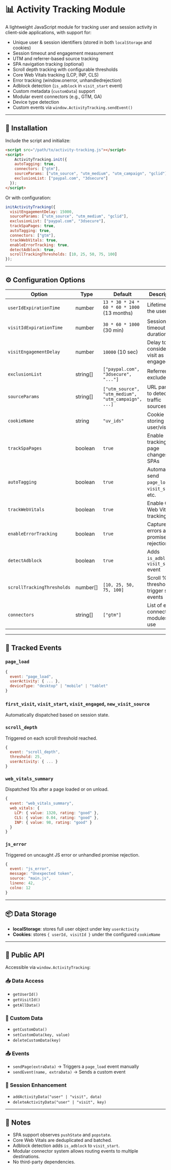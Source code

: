 # 📊 Activity Tracking Module

A lightweight JavaScript module for tracking user and session activity in client-side applications, with support for:

- Unique user & session identifiers (stored in both `localStorage` and cookies)
- Session timeout and engagement measurement
- UTM and referrer-based source tracking
- SPA navigation tracking (optional)
- Scroll depth tracking with configurable thresholds
- Core Web Vitals tracking (LCP, INP, CLS)
- Error tracking (window.onerror, unhandledrejection)
- Adblock detection (`is_adblock` in `visit_start` event)
- Custom metadata (`customData`) support
- Modular event connectors (e.g., GTM, GA)
- Device type detection
- Custom events via `window.ActivityTracking.sendEvent()`

---

## 🚀 Installation

Include the script and initialize:

```html
<script src="/path/to/activity-tracking.js"></script>
<script>
    ActivityTracking.init({
    autoTagging: true,
    connectors: ["gtm"],
    sourceParams: ["utm_source", "utm_medium", "utm_campaign", "gclid"],
    exclusionList: ["paypal.com", "3dsecure"]
  });
</script>
```

Or with configuration:

```js
initActivityTracking({
  visitEngagementDelay: 15000,
  sourceParams: ["utm_source", "utm_medium", "gclid"],
  exclusionList: ["paypal.com", "3dsecure"],
  trackSpaPages: true,
  autoTagging: true,
  connectors: ["gtm"],
  trackWebVitals: true,
  enableErrorTracking: true,
  detectAdblock: true,
  scrollTrackingThresholds: [10, 25, 50, 75, 100]
});
```

---

## ⚙️ Configuration Options

| Option                    | Type         | Default                                           | Description |
|---------------------------|--------------|---------------------------------------------------|-------------|
| `userIdExpirationTime`    | number       | `13 * 30 * 24 * 60 * 60 * 1000` (13 months)       | Lifetime of the user ID |
| `visitIdExpirationTime`   | number       | `30 * 60 * 1000` (30 min)                         | Session timeout duration |
| `visitEngagementDelay`    | number       | `10000` (10 sec)                                  | Delay to consider the visit as engaged |
| `exclusionList`           | string[]     | `["paypal.com", "3dsecure", "..."]`              | Referrers to exclude |
| `sourceParams`            | string[]     | `["utm_source", "utm_medium", "utm_campaign", ...]` | URL params to detect as traffic sources |
| `cookieName`              | string       | `"uv_ids"`                                        | Cookie name storing user/visit IDs |
| `trackSpaPages`           | boolean      | `true`                                            | Enable tracking page changes in SPAs |
| `autoTagging`             | boolean      | `true`                                            | Automatically send `page_load`, `visit_start`, etc. |
| `trackWebVitals`          | boolean      | `true`                                            | Enable Core Web Vitals tracking |
| `enableErrorTracking`     | boolean      | `true`                                            | Capture JS errors and promise rejections |
| `detectAdblock`           | boolean      | `true`                                            | Adds `is_adblock` to `visit_start` event |
| `scrollTrackingThresholds`| number[]     | `[10, 25, 50, 75, 100]`                           | Scroll % thresholds to trigger scroll events |
| `connectors`              | string[]     | `["gtm"]`                                         | List of event connector modules to use |

---

## 🧠 Tracked Events

### `page_load`
```js
{
  event: "page_load",
  userActivity: { ... },
  deviceType: "desktop" | "mobile" | "tablet"
}
```

### `first_visit`, `visit_start`, `visit_engaged`, `new_visit_source`
Automatically dispatched based on session state.

### `scroll_depth`
Triggered on each scroll threshold reached.

```js
{
  event: "scroll_depth",
  threshold: 25,
  userActivity: { ... }
}
```

### `web_vitals_summary`
Dispatched 10s after a page loaded or on unload.

```js
{
  event: "web_vitals_summary",
  web_vitals: {
    LCP: { value: 1320, rating: "good" },
    CLS: { value: 0.04, rating: "good" },
    INP: { value: 98, rating: "good" }
  }
}
```

### `js_error`
Triggered on uncaught JS error or unhandled promise rejection.

```js
{
  event: "js_error",
  message: "Unexpected token",
  source: "main.js",
  lineno: 42,
  colno: 12
}
```

---

## 📦 Data Storage

- **localStorage**: stores full user object under key `userActivity`
- **Cookies**: stores `{ userId, visitId }` under the configured `cookieName`

---

## 📐 Public API

Accessible via `window.ActivityTracking`:

### 📥 Data Access
- `getUserId()`
- `getVisitId()`
- `getAllData()`

### 🧩 Custom Data
- `getCustomData()`
- `setCustomData(key, value)`
- `deleteCustomData(key)`

### 📤 Events
- `sendPage(extraData)` → Triggers a `page_load` event manually
- `sendEvent(name, extraData)` → Sends a custom event

### 🔧 Session Enhancement
- `addActivityData("user" | "visit", data)`
- `deleteActivityData("user" | "visit", key)`

---

## 🧪 Notes

- SPA support observes `pushState` and `popstate`.
- Core Web Vitals are deduplicated and batched.
- Adblock detection adds `is_adblock` to `visit_start`.
- Modular connector system allows routing events to multiple destinations.
- No third-party dependencies.